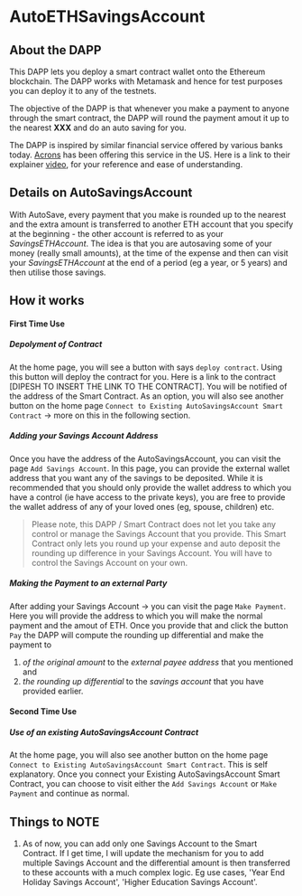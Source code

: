 # AutoETHSavingsAccount

##  About the DAPP

This DAPP lets you deploy a smart contract wallet onto the Ethereum blockchain.  The DAPP works with Metamask and hence for test purposes you can deploy it to any of the testnets.

The objective of the DAPP is that whenever you make a payment to anyone through the smart contract, the DAPP will round the payment amout it up to the nearest **XXX** and do an auto saving for you.  

The DAPP is inspired by similar financial service offered by various banks today.   [Acrons](https://www.acorns.com/)  has been offering this service in the US.  Here is a link to their explainer [video](https://assets.acorns.com/videos/Spend+Web/spend_promo_2019_16-9.mp4), for your reference and ease of understanding.

## Details on AutoSavingsAccount

With AutoSave, every payment that you make is rounded up to the nearest and the extra amount is transferred to another ETH account that you specify at the beginning - the other account is referred to as your _SavingsETHAccount_.  The idea is that you are autosaving some of your money (really small amounts), at the time of the expense and then can visit your _SavingsETHAccount_ at the end of a period (eg a year, or 5 years) and then utilise those savings.  

## How it works

#### First Time Use

#####    Depolyment of Contract
At the home page, you will see a button with says `deploy contract`.  Using this button will deploy the contract for you.  Here is a link to the contract [DIPESH TO INSERT THE LINK TO THE CONTRACT].  You will be notified of the address of the Smart Contract.  As an option, you will also see another button on the home page `Connect to Existing AutoSavingsAccount Smart Contract` -> more on this in the following section.

#####    Adding your Savings Account Address
Once you have the address of the AutoSavingsAccount, you can visit the page `Add Savings Account`.  In this page, you can provide the external wallet address that you want any of the savings to be deposited.  While it is recommended that you should only provide the wallet address to which you have a control (ie have access to the private keys), you are free to provide the wallet address of any of your loved ones (eg, spouse, children) etc.  

> Please note, this DAPP / Smart Contract does not let you take any control or manage the Savings Account that you provide. This Smart Contract only lets you round up your expense and auto deposit the rounding up difference in your Savings Account.  You will have to control the Savings Account on your own.

#####    Making the Payment to an external Party
After adding your Savings Account -> you can visit the page `Make Payment`.  Here you will provide the address to which you will make the normal payment and the amout of ETH.  Once you provide that and click the button `Pay` the DAPP will compute the rounding up differential and make the payment to 
1.  _of the original amount_ to the _external payee address_ that you mentioned and
2.  _the rounding up differential_ to the _savings account_ that you have provided earlier.

#### Second Time Use

#####    Use of an existing AutoSavingsAccount Contract
At the home page, you will also see another button on the home page `Connect to Existing AutoSavingsAccount Smart Contract`.  This is self explanatory.  Once you connect your Existing AutoSavingsAccount Smart Contract, you can choose to visit either the `Add Savings Account` or `Make Payment` and continue as normal.

## Things to NOTE

1. As of now, you can add only one Savings Account to the Smart Contract.  If I get time, I will update the mechanism for you to add multiple Savings Account and the differential amount is then transferred to these accounts with a much complex logic.  Eg use cases, 'Year End Holiday Savings Account', 'Higher Education Savings Account'.
